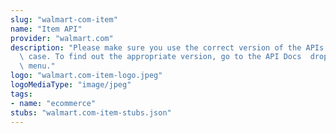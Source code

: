 ```yaml
---
slug: "walmart-com-item"
name: "Item API"
provider: "walmart.com"
description: "Please make sure you use the correct version of the APIs for your use\
  \ case. To find out the appropriate version, go to the API Docs  drop down on the\
  \ menu."
logo: "walmart.com-item-logo.jpeg"
logoMediaType: "image/jpeg"
tags:
- name: "ecommerce"
stubs: "walmart.com-item-stubs.json"
---
```

